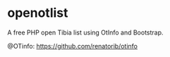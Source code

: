 openotlist
==========

A free PHP open Tibia list using OtInfo and Bootstrap.

@OTinfo: https://github.com/renatorib/otinfo
